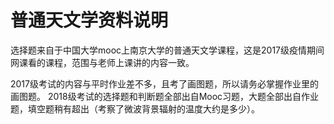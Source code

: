 # 普通天文学资料说明

选择题来自于中国大学mooc上南京大学的普通天文学课程，这是2017级疫情期间网课看的课程，范围与老师上课讲的内容一致。

2017级考试的内容与平时作业差不多，且考了画图题，所以请务必掌握作业里的画图题。
2018级考试的选择题和判断题全部出自Mooc习题，大题全部出自作业题，填空题稍有超出（考察了微波背景辐射的温度大约是多少）。
